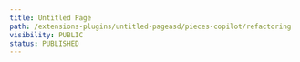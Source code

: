 ```yaml
---
title: Untitled Page
path: /extensions-plugins/untitled-pageasd/pieces-copilot/refactoring
visibility: PUBLIC
status: PUBLISHED
---
```



